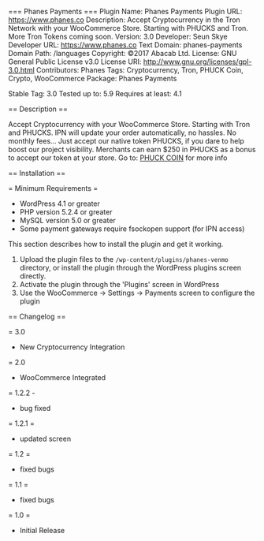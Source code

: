 === Phanes Payments ===
Plugin Name:     Phanes Payments
Plugin URL:      https://www.phanes.co
Description:     Accept Cryptocurrency in the Tron Network with your WooCommerce Store. Starting with PHUCKS and Tron.  More Tron Tokens coming soon.
Version:         3.0
Developer:       Seun Skye
Developer URL:   https://www.phanes.co
Text Domain:     phanes-payments
Domain Path:     /languages
Copyright:       ©2017 Abacab Ltd.
License:         GNU General Public License v3.0
License URI:     http://www.gnu.org/licenses/gpl-3.0.html
Contributors: 	 Phanes
Tags: 		 	 Cryptocurrency, Tron, PHUCK Coin, Crypto, WooCommerce
Package:	     Phanes Payments

Stable Tag: 	3.0
Tested up to: 	 5.9
Requires at least: 4.1 


== Description ==

Accept Cryptocurrency with your WooCommerce Store. Starting with Tron and PHUCKS. IPN will  update your order automatically, no hassles. No monthly fees... Just accept our native token PHUCKS, if you dare to help boost our project visibility. Merchants can earn $250 in  PHUCKS as a bonus to accept our token at your store. Go to: [PHUCK COIN](https://givephuck.com) for more info


== Installation ==

= Minimum Requirements =

* WordPress 4.1 or greater
* PHP version 5.2.4 or greater
* MySQL version 5.0 or greater
* Some payment gateways require fsockopen support (for IPN access)

This section describes how to install the plugin and get it working.

1. Upload the plugin files to the `/wp-content/plugins/phanes-venmo` directory, or install the plugin through the WordPress plugins screen directly.
2. Activate the plugin through the 'Plugins' screen in WordPress
3. Use the WooCommerce -> Settings -> Payments  screen to configure the plugin

== Changelog ==

= 3.0
* New Cryptocurrency Integration

= 2.0
* WooCommerce Integrated

= 1.2.2 - 
* bug fixed

= 1.2.1 = 

* updated screen


= 1.2 =
* fixed bugs
 
= 1.1 = 
* fixed bugs

= 1.0 =
* Initial Release
